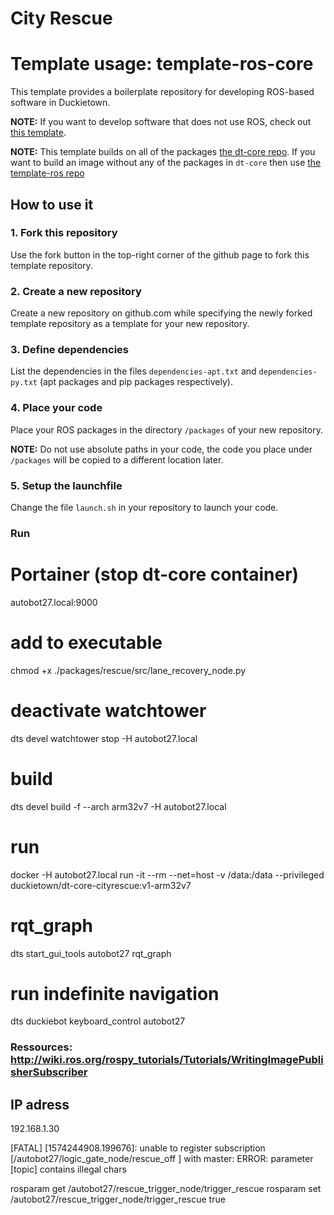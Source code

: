 # City Rescue

# Template usage: template-ros-core

This template provides a boilerplate repository
for developing ROS-based software in Duckietown.

**NOTE:** If you want to develop software that does not use
ROS, check out [this template](https://github.com/duckietown/template-basic).

**NOTE:** This template builds on all of the packages [the dt-core repo](https://github.com/duckietown/dt-core). If you want to build an image without any of the packages in `dt-core` then use [the template-ros repo](https://github.com/duckietown/template-ros)


## How to use it

### 1. Fork this repository

Use the fork button in the top-right corner of the github page to fork this template repository.


### 2. Create a new repository

Create a new repository on github.com while
specifying the newly forked template repository as
a template for your new repository.


### 3. Define dependencies

List the dependencies in the files `dependencies-apt.txt` and
`dependencies-py.txt` (apt packages and pip packages respectively).


### 4. Place your code

Place your ROS packages in the directory `/packages` of
your new repository.

**NOTE:** Do not use absolute paths in your code,
the code you place under `/packages` will be copied to
a different location later.


### 5. Setup the launchfile

Change the file `launch.sh` in your repository to
launch your code.

### Run
# Portainer (stop dt-core container)
autobot27.local:9000
# add to executable
chmod +x ./packages/rescue/src/lane_recovery_node.py
# deactivate watchtower
dts devel watchtower stop -H autobot27.local
# build
dts devel build -f --arch arm32v7 -H autobot27.local
# run
docker -H autobot27.local run -it --rm --net=host -v /data:/data --privileged duckietown/dt-core-cityrescue:v1-arm32v7
# rqt_graph
dts start_gui_tools autobot27
rqt_graph

# run indefinite navigation
dts duckiebot keyboard_control autobot27

### Ressources: http://wiki.ros.org/rospy_tutorials/Tutorials/WritingImagePublisherSubscriber

## IP adress
192.168.1.30

[FATAL] [1574244908.199676]: unable to register subscription [/autobot27/logic_gate_node/rescue_off ] with master: ERROR: parameter [topic] contains illegal chars


rosparam get /autobot27/rescue_trigger_node/trigger_rescue
rosparam set /autobot27/rescue_trigger_node/trigger_rescue true 

